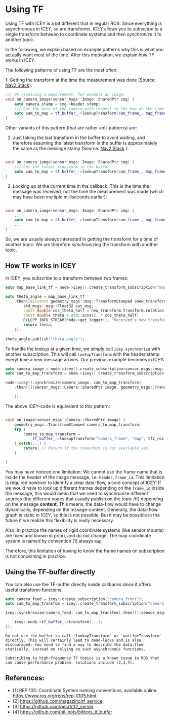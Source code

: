 # Using TF 

Using TF with ICEY is a bit different that in regular ROS: Since everything is asynchronous in ICEY, so are transforms. ICEY allows you to *subscribe* to a single transform between to coordinate systems and then *synchronize* it to another topic.

In the following, we explain based on example patterns why this is what you actually want most of the time.
After this motivation, we explain how TF works in ICEY.

The following patterns of using TF are the most often:

1: Getting the transform at the time the measurement was done (Source: [Nav2 Stack](https://github.com/ros-navigation/navigation2/blob/main///nav2_amcl/src/amcl_node.cpp#L577)): 
```cpp
/// On receiving a measurement, for example an image:
void on_camera_image(sensor_msgs::Image::SharedPtr img) {
    auto camera_stamp = img->header.stamp;
    /// Get the pose of the camera with respect to the map at the time the image was shot:
    auto cam_to_map = tf_buffer_->lookupTransform(cam_frame_, map_frame_, tf2_ros::fromMsg(camera_stamp));
}
```


Other variants of this pattern (that are rather anti-patterns) are:

1. Just taking the last transform in the buffer to avoid waiting, and therefore assuming the latest transform in the buffer is approximately the same as the message stamp (Source: [Nav2 Stack](https://github.com/ros-navigation/navigation2/blob/main//nav2_costmap_2d/plugins/costmap_filters/keepout_filter.cpp#L177) ):
```cpp

void on_camera_iamge(sensor_msgs::Image::SharedPtr img) {
    /// Get the latest transform in the buffer 
    auto cam_to_map = tf_buffer_->lookupTransform(cam_frame_, map_frame_, tf2::TimePointZero);
}
```


2. Looking up at the current time in the callback: This is the time the message was received, not the time the measurement was made (which may have been multiple milliseconds earlier):
```cpp

void on_camera_iamge(sensor_msgs::Image::SharedPtr img) {
    ...
    auto cam_to_map = tf_buffer_->lookupTransform(cam_frame_, map_frame_, this->get_clock().now());
    ...
}
```


So, we are usually always interested in getting the transform for a time of another topic: We are therefore *synchronizing* the transform with another topic.

## How TF works in ICEY
In ICEY, you *subscribe* to a transform between two frames:

```cpp
auto map_base_link_tf = node->icey().create_transform_subscription("map", "base_link");

auto theta_angle = map_base_link_tf
    .then([&](const geometry_msgs::msg::TransformStamped &new_transform) {
        std_msgs::msg::Float32 out_msg;
        const double cos_theta_half = new_transform.transform.rotation.z;
        const double theta = std::acos(2. * cos_theta_half)
        RCLCPP_INFO_STREAM(node->get_logger(), "Received a new transform, orientation angle theta was: " << cos_theta_half);
        return theta;
    });
    
theta_angle.publish("theta_angle");
```
To handle the lookup at a given time, we simply call `icey.synchronize` with another subscription. This will call `lookupTransform` with the header stamp everyt time a new message arrives. Our previous example becomes in ICEY:

```cpp
auto camera_image = node->icey().create_subscription<sensor_msgs::msg::Image>("camera_front");
auto cam_to_map_transform = node->icey().create_transform_subscription("camera_frame", "map");

node->icey().synchronize(camera_image, cam_to_map_transform)
    .then([](sensor_msgs::Camera::SharedPtr image, geometry_msgs::TransfromStamped::SharedPtr camera_to_map) {

    });
```

The above ICEY-code is equivalent to this pattern:

```cpp

void on_image(sensor_msgs::Camera::SharedPtr image) {
    geometry_msgs::TransfromStamped camera_to_map_transform;
    try {
        camera_to_map_transform = 
            tf_buffer_->lookupTransform("camera_frame", "map", tf2_ros::fromMsg(image->header.stamp));
    } catch(...) {
        return; // Return if the transform is not available yet.
    }

}
```

You may have noticed one limitation: We cannot use the frame name that is inside the header of the image message, i.e. `header.frame_id`. This limitation is required however to identify a clear data-flow, a core concept of ICEY: If we would have to look up different frames depending on the `frame_id` inside the message, this would mean that 
we need to synchronize different sources (the different nodes that usually publish on the topic /tf) depending on the message **content**. This means, the data-flow would have to change dynamically, depending on the mssage-content. Generally, the data-flow graph is static in ICEY, so this is not possible. But it may be possible in the future if we realize this flexibility is really necessary.

Also, in practice the names of rigid coordinate systems (like sensor mounts) are fixed and known in priori, and do not change. The map coordinate system is named by convention [1] always `map`. 

Therefore, this limitation of having to know the frame names on subscription is not concerning in practice.

## Using the TF-buffer directly

You can also use the TF-buffer directly inside callbacks since it offers useful transform-functions: 

```cpp
auto camera_feed = icey::create_subscription("camera_front");
auto cam_to_map_transfom = icey::create_transform_subscription("camera_frame", "map");

icey::synchronize(camera_feed, cam_to_map_transfom).then([](sensor_msgs::Camera::ConstSharedPtr image, geometry_msgs::TransfromStamped::ConstSharedPtr camera_to_map_tf) {

    icey::node->tf_buffer_->transform(...);
});

```

```{warning}
Do not use the buffer to call `lookupTransform` or `waitforTransform` directly. This will certainly lead to dead-locks and is also discouraged: You need to find a way to describe the data-flow statically, instead on relying on such asynchronous functions. 
```

```{note}
Subscribing to high-frequency TF topics is a known issue in ROS that can cause performance problem, solutions include [2,3,4].
```

## References: 

- [1] REP 105: Coordinate System naming conventions, available online: https://www.ros.org/reps/rep-0105.html
- [2] https://github.com/magazino/tf_service
- [3] https://github.com/peci1/tf2_server
- [4] https://github.com/bit-bots/bitbots_tf_buffer